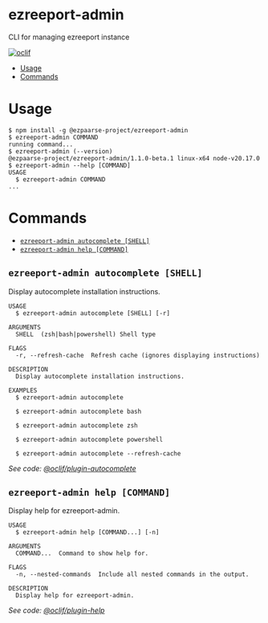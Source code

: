 ezreeport-admin
=================

CLI for managing ezreeport instance

[![oclif](https://img.shields.io/badge/cli-oclif-brightgreen.svg)](https://oclif.io)

<!-- toc -->
* [Usage](#usage)
* [Commands](#commands)
<!-- tocstop -->
# Usage
<!-- usage -->
```sh-session
$ npm install -g @ezpaarse-project/ezreeport-admin
$ ezreeport-admin COMMAND
running command...
$ ezreeport-admin (--version)
@ezpaarse-project/ezreeport-admin/1.1.0-beta.1 linux-x64 node-v20.17.0
$ ezreeport-admin --help [COMMAND]
USAGE
  $ ezreeport-admin COMMAND
...
```
<!-- usagestop -->
# Commands
<!-- commands -->
* [`ezreeport-admin autocomplete [SHELL]`](#ezreeport-admin-autocomplete-shell)
* [`ezreeport-admin help [COMMAND]`](#ezreeport-admin-help-command)

## `ezreeport-admin autocomplete [SHELL]`

Display autocomplete installation instructions.

```
USAGE
  $ ezreeport-admin autocomplete [SHELL] [-r]

ARGUMENTS
  SHELL  (zsh|bash|powershell) Shell type

FLAGS
  -r, --refresh-cache  Refresh cache (ignores displaying instructions)

DESCRIPTION
  Display autocomplete installation instructions.

EXAMPLES
  $ ezreeport-admin autocomplete

  $ ezreeport-admin autocomplete bash

  $ ezreeport-admin autocomplete zsh

  $ ezreeport-admin autocomplete powershell

  $ ezreeport-admin autocomplete --refresh-cache
```

_See code: [@oclif/plugin-autocomplete](https://github.com/oclif/plugin-autocomplete/blob/v3.2.11/src/commands/autocomplete/index.ts)_

## `ezreeport-admin help [COMMAND]`

Display help for ezreeport-admin.

```
USAGE
  $ ezreeport-admin help [COMMAND...] [-n]

ARGUMENTS
  COMMAND...  Command to show help for.

FLAGS
  -n, --nested-commands  Include all nested commands in the output.

DESCRIPTION
  Display help for ezreeport-admin.
```

_See code: [@oclif/plugin-help](https://github.com/oclif/plugin-help/blob/v6.2.18/src/commands/help.ts)_
<!-- commandsstop -->
